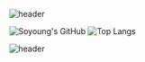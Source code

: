 <!-- ![header](https://capsule-render.vercel.app/api?type=slice&color=ffB4b9&height=200&text=SOYOUNG&fontAlign=70&rotate=13&fontAlignY=25&desc=Sincerity%20is%20the%20way%20of%20Heaven.&fontColor=ffffff&descAlign=70.&descAlignY=44&animation=twinkling) -->
![header](https://capsule-render.vercel.app/api?type=waving&height=250&text=SO%20YOUNG&fontAlign=70&fontAlignY=40&desc=Well%20begun%20is%20half%20done.⭐&descAlign=75.&descAlignY=60&&color=gradient&fontColor=ffffff&animation=twinkling)

![Soyoung's GitHub](https://github-readme-stats.vercel.app/api?username=yoonsoyoung&show_icons=true&bg_color=45,f794a4,fdd6bd&title_color=ffffff&icon_color=ffffff&hide_border=true)
![Top Langs](https://github-readme-stats.vercel.app/api/top-langs/?username=yoonsoyoung&card_width=445&layout=compact&bg_color=100,fdd6bd,fbc8d4&title_color=ffffff&hide_border=true&langs_count=4)

![header](https://capsule-render.vercel.app/api?type=waving&color=gradient&height=150&section=footer)
